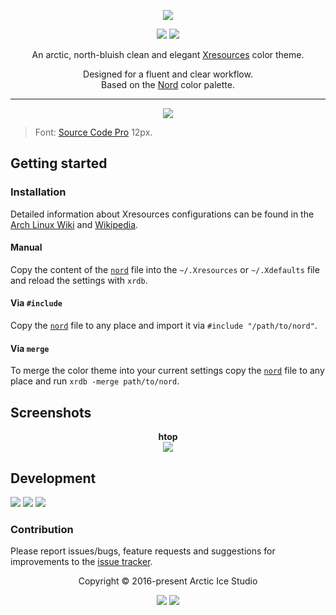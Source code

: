 <p align="center"><img src="https://cdn.rawgit.com/arcticicestudio/nord-xresources/develop/src/assets/nord-xresources-banner.svg"/></p>

<p align="center"><a href="https://github.com/arcticicestudio/nord-xresources/releases/latest"><img src="https://img.shields.io/github/release/arcticicestudio/nord-xresources.svg?style=flat-square"/></a> <a href="https://github.com/arcticicestudio/nord/releases/tag/v0.2.0"><img src="https://img.shields.io/badge/Nord-v0.2.0-88C0D0.svg?style=flat-square"/></a></p>

<p align="center">An arctic, north-bluish clean and elegant <a href="https://wiki.archlinux.org/index.php/x_resources">Xresources</a> color theme.</p>

<p align="center">Designed for a fluent and clear workflow.<br>
Based on the <a href="https://github.com/arcticicestudio/nord">Nord</a> color palette.</p>

---

<p align="center"><img src="https://raw.githubusercontent.com/arcticicestudio/nord-xresources/develop/src/assets/scrot-colortest.png"/><blockquote>Font: <a href="https://adobe-fonts.github.io/source-code-pro">Source Code Pro</a> 12px.</blockquote></p>

## Getting started
### Installation
Detailed information about Xresources configurations can be found in the [Arch Linux Wiki](https://wiki.archlinux.org/index.php/X_resources) and [Wikipedia](https://en.wikipedia.org/wiki/X_resources).

#### Manual
Copy the content of the [`nord`](https://github.com/arcticicestudio/nord-xresources/blob/develop/src/nord) file into the `~/.Xresources` or `~/.Xdefaults` file and reload the settings with `xrdb`.

#### Via `#include`
Copy the [`nord`](https://github.com/arcticicestudio/nord-xresources/blob/develop/src/nord) file to any place and import it via `#include "/path/to/nord"`.

#### Via `merge`
To merge the color theme into your current settings copy the [`nord`](https://github.com/arcticicestudio/nord-xresources/blob/develop/src/nord) file to any place and run `xrdb -merge path/to/nord`.

## Screenshots
<p align="center"><strong>htop</strong><br><img src="https://raw.githubusercontent.com/arcticicestudio/nord-xresources/develop/src/assets/scrot-htop.png"/></p>

## Development
[![](https://img.shields.io/badge/Changelog-0.1.0-81A1C1.svg?style=flat-square)](https://github.com/arcticicestudio/nord-xresources/blob/v0.1.0/CHANGELOG.md) [![](https://img.shields.io/badge/Workflow-gitflow--branching--model-81A1C1.svg?style=flat-square)](http://nvie.com/posts/a-successful-git-branching-model) [![](https://img.shields.io/badge/Versioning-ArcVer_0.8.0-81A1C1.svg?style=flat-square)](https://github.com/arcticicestudio/arcver)

### Contribution
Please report issues/bugs, feature requests and suggestions for improvements to the [issue tracker](https://github.com/arcticicestudio/nord-xresources/issues).

<p align="center">Copyright &copy; 2016-present Arctic Ice Studio</p>

<p align="center"><a href="https://github.com/arcticicestudio/nord-xresources/blob/develop/LICENSE.md"><img src="https://img.shields.io/badge/License-MIT-5E81AC.svg?style=flat-square"/></a> <a href="https://creativecommons.org/licenses/by-sa/4.0"><img src="https://img.shields.io/badge/License-CC_BY--SA_4.0-5E81AC.svg?style=flat-square"/></a></p>

